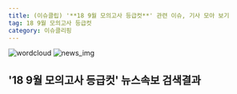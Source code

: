 ```yaml
---
title: (이슈클립) '**18 9월 모의고사 등급컷**' 관련 이슈, 기사 모아 보기
tag: 18 9월 모의고사 등급컷
category: 이슈클리핑
---
```

![wordcloud](https://s3.ap-northeast-2.amazonaws.com/lyrics101-wordcloud/2018-09-05-1536149198.png)
![news_img](https://user-images.githubusercontent.com/42597476/44507050-1206f400-a6e4-11e8-8d98-7ffbfebb353f.png)
## **'**18 9월 모의고사 등급컷**'** 뉴스속보 검색결과

